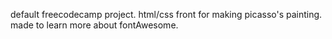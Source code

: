 default freecodecamp project.
html/css front for making picasso's painting. made to learn more about fontAwesome.
